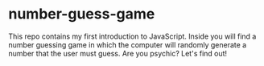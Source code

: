 # number-guess-game
This repo contains my first introduction to JavaScript. Inside you will find a number guessing game in which the computer will randomly generate a number that the user must guess. Are you psychic? Let's find out!
